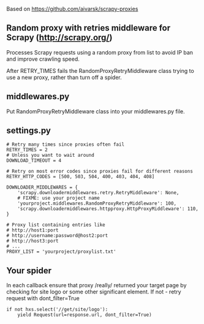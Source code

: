 Based on https://github.com/aivarsk/scrapy-proxies

Random proxy with retries middleware for Scrapy (http://scrapy.org/)
--------------------------------------------------------------------

Processes Scrapy requests using a random proxy from list to avoid IP ban and
improve crawling speed.

After RETRY_TIMES fails the RandomProxyRetryMiddleware class trying to use a new proxy, rather than turn off a spider.

middlewares.py
--------------
Put RandomProxyRetryMiddleware class into your middlewares.py file.

settings.py
-----------

    # Retry many times since proxies often fail
    RETRY_TIMES = 2
    # Unless you want to wait around
    DOWNLOAD_TIMEOUT = 4

    # Retry on most error codes since proxies fail for different reasons
    RETRY_HTTP_CODES = [500, 503, 504, 400, 403, 404, 408]

    DOWNLOADER_MIDDLEWARES = {
        'scrapy.downloadermiddlewares.retry.RetryMiddleware': None,
        # FIXME: use your project name
        'yourproject.middlewares.RandomProxyRetryMiddleware': 100,
        'scrapy.downloadermiddlewares.httpproxy.HttpProxyMiddleware': 110,
    }

    # Proxy list containing entries like
    # http://host1:port
    # http://username:password@host2:port
    # http://host3:port
    # ...
    PROXY_LIST = 'yourproject/proxylist.txt'


Your spider
-----------

In each callback ensure that proxy /really/ returned your target page by
checking for site logo or some other significant element.
If not - retry request with dont_filter=True

    if not hxs.select('//get/site/logo'):
        yield Request(url=response.url, dont_filter=True)
